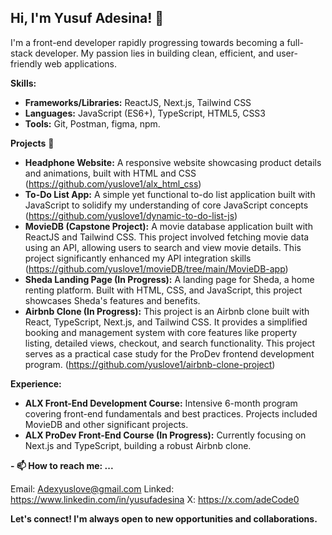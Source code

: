 ## Hi, I'm Yusuf Adesina! 👋

I'm a front-end developer rapidly progressing towards becoming a full-stack developer. My passion lies in building clean, efficient, and user-friendly web applications.

**Skills:**

* **Frameworks/Libraries:** ReactJS, Next.js, Tailwind CSS
* **Languages:** JavaScript (ES6+), TypeScript, HTML5, CSS3
* **Tools:** Git, Postman, figma, npm.


**Projects** 💼

* **Headphone Website:** A responsive website showcasing product details and animations, built with HTML and CSS (https://github.com/yuslove1/alx_html_css)
* **To-Do List App:** A simple yet functional to-do list application built with JavaScript to solidify my understanding of core JavaScript concepts (https://github.com/yuslove1/dynamic-to-do-list-js)
* **MovieDB (Capstone Project):** A movie database application built with ReactJS and Tailwind CSS. This project involved fetching movie data using an API, allowing users to search and view movie details. This project significantly enhanced my API integration skills (https://github.com/yuslove1/movieDB/tree/main/MovieDB-app)
* **Sheda Landing Page (In Progress):** A landing page for Sheda, a home renting platform. Built with HTML, CSS, and JavaScript, this project showcases Sheda's features and benefits.
* **Airbnb Clone (In Progress):** This project is an Airbnb clone built with React, TypeScript, Next.js, and Tailwind CSS. It provides a simplified booking and management system with core features like property listing, detailed views, checkout, and search functionality. This project serves as a practical case study for the ProDev frontend development program. (https://github.com/yuslove1/airbnb-clone-project)


**Experience:**

* **ALX Front-End Development Course:** Intensive 6-month program covering front-end fundamentals and best practices. Projects included MovieDB and other significant projects.
* **ALX ProDev Front-End Course (In Progress):** Currently focusing on Next.js and TypeScript, building a robust Airbnb clone.


**- 📫 How to reach me: ...**

Email: Adexyuslove@gmail.com
Linked: https://www.linkedin.com/in/yusufadesina
X: https://x.com/adeCode0


**Let's connect! I'm always open to new opportunities and collaborations.**
